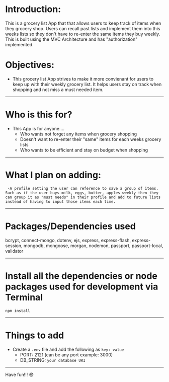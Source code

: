 # Introduction:

This is a grocery list App that that allows users to keep track of items when they grocery shop. Users can recall past lists and implement them into this weeks lists so they don't have to re-enter the same items they buy weekly.  This is built using the MVC Architecture and has "authorization" implemented. 


# Objectives:

- This grocery list App strives to make it more convienant for users to keep up with their weekly grocery list. It helps users stay on track when shopping and not miss a must needed item. 

---

# Who is this for? 

- This App is for anyone....
     - Who wants not forget any items when grocery shopping
     - Doesn't want to re-enter their "same" items for each weeks grocery lists
     - Who wants to be efficient  and stay on budget when shopping
     

---
# What I plan on adding:

     -A profile setting the user can reference to save a group of items. Such as if the user buys milk, eggs, butter, apples weekly then they can group it as "must needs" in their profile and add to future lists instead of having to input those items each time.

---

# Packages/Dependencies used 

bcrypt, connect-mongo, dotenv, ejs, express, express-flash, express-session, mongodb, mongoose, morgan, nodemon, passport, passport-local, validator

---

# Install all the dependencies or node packages used for development via Terminal

`npm install` 

---

# Things to add

- Create a `.env` file and add the following as `key: value` 
  - PORT: 2121 (can be any port example: 3000) 
  - DB_STRING: `your database URI` 
 ---
 
 Have fun!!! 😎






